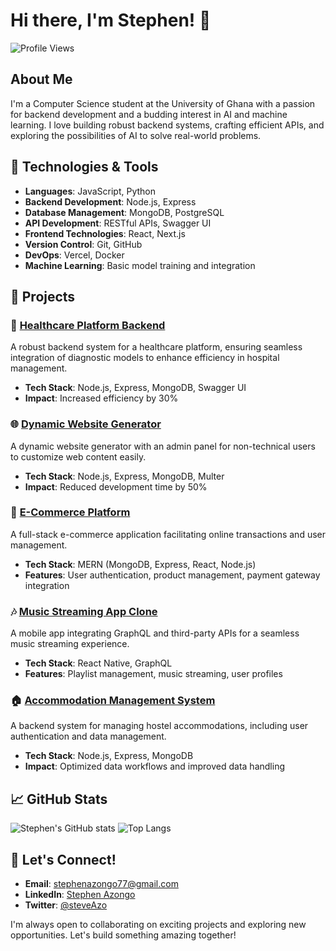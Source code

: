 # Hi there, I'm Stephen! 👋

![Profile Views](https://komarev.com/ghpvc/?username=steveAzo&color=blue)

## About Me

I'm a Computer Science student at the University of Ghana with a passion for backend development and a budding interest in AI and machine learning. I love building robust backend systems, crafting efficient APIs, and exploring the possibilities of AI to solve real-world problems.

## 🔧 Technologies & Tools

- **Languages**: JavaScript, Python
- **Backend Development**: Node.js, Express
- **Database Management**: MongoDB, PostgreSQL
- **API Development**: RESTful APIs, Swagger UI
- **Frontend Technologies**: React, Next.js
- **Version Control**: Git, GitHub
- **DevOps**: Vercel, Docker
- **Machine Learning**: Basic model training and integration

## 🌟 Projects

### 🏥 [Healthcare Platform Backend](https://github.com/steveAzo/healthcare-platform-backend)
A robust backend system for a healthcare platform, ensuring seamless integration of diagnostic models to enhance efficiency in hospital management.

- **Tech Stack**: Node.js, Express, MongoDB, Swagger UI
- **Impact**: Increased efficiency by 30%

### 🌐 [Dynamic Website Generator](https://github.com/steveAzo/dynamic-website-generator)
A dynamic website generator with an admin panel for non-technical users to customize web content easily.

- **Tech Stack**: Node.js, Express, MongoDB, Multer
- **Impact**: Reduced development time by 50%

### 🛒 [E-Commerce Platform](https://github.com/steveAzo/e-commerce-platform)
A full-stack e-commerce application facilitating online transactions and user management.

- **Tech Stack**: MERN (MongoDB, Express, React, Node.js)
- **Features**: User authentication, product management, payment gateway integration

### 🎶 [Music Streaming App Clone](https://github.com/steveAzo/music-streaming-app-clone)
A mobile app integrating GraphQL and third-party APIs for a seamless music streaming experience.

- **Tech Stack**: React Native, GraphQL
- **Features**: Playlist management, music streaming, user profiles

### 🏠 [Accommodation Management System](https://github.com/steveAzo/accommodation-management-system)
A backend system for managing hostel accommodations, including user authentication and data management.

- **Tech Stack**: Node.js, Express, MongoDB
- **Impact**: Optimized data workflows and improved data handling

## 📈 GitHub Stats

![Stephen's GitHub stats](https://github-readme-stats.vercel.app/api?username=steveAzo&show_icons=true&theme=radical)
![Top Langs](https://github-readme-stats.vercel.app/api/top-langs/?username=steveAzo&layout=compact&theme=radical)

## 🚀 Let's Connect!

- **Email**: stephenazongo77@gmail.com
- **LinkedIn**: [Stephen Azongo](https://www.linkedin.com/in/stephen-azongo-671823257/)
- **Twitter**: [@steveAzo](https://twitter.com/steveAzo)

I'm always open to collaborating on exciting projects and exploring new opportunities. Let's build something amazing together!
